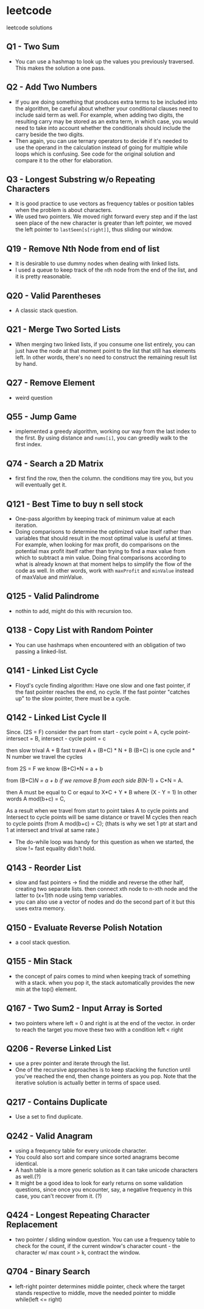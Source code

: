 # leetcode
leetcode solutions
## Q1 - Two Sum 
- You can use a hashmap to look up the values you previously traversed. This makes the solution a one pass.
## Q2 - Add Two Numbers
- If you are doing something that produces extra terms to be included into the algorithm, be careful about whether your conditional clauses need to include said term as well. For example, when adding two digits, the resulting carry may be stored as an extra term, in which case, you would need to take into account whether the conditionals should include the carry beside the two digits.
- Then again, you can use ternary operators to decide if it's needed to use the operand in the calculation instead of going for multiple while loops which is confusing. See code for the original solution and compare it to the other for elaboration.
## Q3 - Longest Substring w/o Repeating Characters 
- It is good practice to use vectors as frequency tables or position tables when the problem is about characters.
- We used two pointers. We moved right forward every step and if the last seen place of the new character is greater than left pointer, we moved the left pointer to ```lastSeen[s[right]]```, thus sliding our window.
## Q19 - Remove Nth Node from end of list
- It is desirable to use dummy nodes when dealing with linked lists.
- I used a queue to keep track of the `n`th node from the end of the list, and it is pretty reasonable. 
## Q20 - Valid Parentheses
- A classic stack question.
## Q21 - Merge Two Sorted Lists
- When merging two linked lists, if you consume one list entirely, you can just have the node at that moment point to the list that still has elements left. In other words, there's no need to construct the remaining result list by hand.

## Q27 - Remove Element
- weird question
## Q55 - Jump Game
- implemented a greedy algorithm, working our way from the last index to the first. By using distance and ```nums[i]```, you can greedily walk to the first index.
## Q74 - Search a 2D Matrix
- first find the row, then the column. the conditions may tire you, but you will eventually get it.
## Q121 - Best Time to buy n sell stock
- One-pass algorithm by keeping track of minimum value at each iteration.
- Doing comparisons to determine the optimized value itself rather than variables that should result in the most optimal value is useful at times. For example, when looking for max profit, do comparisons on the potential max profit itself rather than trying to find a max value from which to subtract a min value. Doing final comparisons according to what is already known at that moment helps to simplify the flow of the code as well. In other words, work with `maxProfit` and `minValue` instead of maxValue and minValue.
## Q125 - Valid Palindrome
- nothin to add, might do this with recursion too.
## Q138 - Copy List with Random Pointer
- You can use hashmaps when encountered with an obligation of two passing a linked-list.
## Q141 - Linked List Cycle
- Floyd's cycle finding algorithm: Have one slow and one fast pointer, if the fast pointer reaches the end, no cycle. If the fast pointer "catches up" to the slow pointer, there must be a cycle.
## Q142 - Linked List Cycle II
Since. (2S = F) consider the part from 
start - cycle point = A, 
cycle point- intersect = B, 
intersect - cycle point = c

then slow trival A + B
fast travel A + (B+C) * N + B
(B+C) is one cycle and * N number we travel the cycles

from 2S = F we know (B+C)*N = a + b

from (B+C)*N = a + b if we remove B from each side
B*(N-1) + C*N = A.

then A must be equal to C or eqaul to X*C + Y * B where (X - Y = 1)
In other words A mod(b+c) = C,

As a result when we travel from start to point takes A to cycle points
and Intersect to cycle points will be same distance or
travel M cycles then reach to cycle points (from A mod(b+c) = C);
(thats is why we set 1 ptr at start and 1 at intersect and trival at same rate.)
- The do-while loop was handy for this question as when we started, the slow != fast equality didn't hold.

## Q143 - Reorder List
- slow and fast pointers -> find the middle and reverse the other half, creating two separate lists. then connect xth node to n-xth node and the latter to (x+1)th node using temp variables.
- you can also use a vector of nodes and do the second part of it but this uses extra memory.
## Q150 - Evaluate Reverse Polish Notation
- a cool stack question.
## Q155 - Min Stack
- the concept of pairs comes to mind when keeping track of something with a stack. when you pop it, the stack automatically provides the new min at the top() element.
## Q167 - Two Sum2 - Input Array is Sorted
- two pointers where left = 0 and right is at the end of the vector. in order to reach the target you move these two with a condition left < right 
## Q206 - Reverse Linked List
- use a prev pointer and iterate through the list.
- One of the recursive approaches is to keep stacking the function until you've reached the end, then change pointers as you pop. Note that the iterative solution is actually better in terms of space used.
## Q217 - Contains Duplicate
- Use a set to find duplicate.
## Q242 - Valid Anagram
- using a frequency table for every unicode character.
- You could also sort and compare since sorted anagrams become identical.
- A hash table is a more generic solution as it can take unicode characters as well.(?)
- It might be a good idea to look for early returns on some validation questions, since once you encounter, say, a negative frequency in this case, you can't recover from it. (?)
## Q424 - Longest Repeating Character Replacement
- two pointer / sliding window question. You can use a frequency table to check for the count, if the current window's character count - the character w/ max count > k, contract the window.
## Q704 - Binary Search
- left-right pointer determines middle pointer, check where the target stands respective to middle, move the needed pointer to middle while(left <= right)



